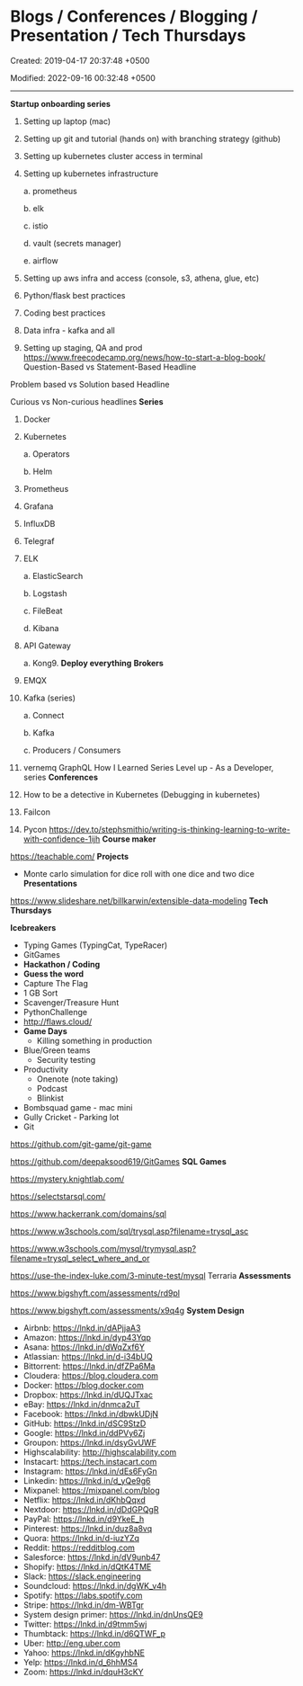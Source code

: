# Blogs / Conferences / Blogging / Presentation / Tech Thursdays

Created: 2019-04-17 20:37:48 +0500

Modified: 2022-09-16 00:32:48 +0500

---

**Startup onboarding series**

1.  Setting up laptop (mac)

2.  Setting up git and tutorial (hands on) with branching strategy (github)

3.  Setting up kubernetes cluster access in terminal

4.  Setting up kubernetes infrastructure

    a.  prometheus

    b.  elk

    c.  istio

    d.  vault (secrets manager)

    e.  airflow

5.  Setting up aws infra and access (console, s3, athena, glue, etc)

6.  Python/flask best practices

7.  Coding best practices

8.  Data infra - kafka and all

9.  Setting up staging, QA and prod
<https://www.freecodecamp.org/news/how-to-start-a-blog-book/>
Question-Based vs Statement-Based Headline

Problem based vs Solution based Headline

Curious vs Non-curious headlines
**Series**

1.  Docker

2.  Kubernetes

    a.  Operators

    b.  Helm

3.  Prometheus

4.  Grafana

5.  InfluxDB

6.  Telegraf

7.  ELK

    a.  ElasticSearch

    b.  Logstash

    c.  FileBeat

    d.  Kibana

8.  API Gateway

    a.  Kong9.  **Deploy everything**
**Brokers**

1.  EMQX

2.  Kafka (series)

    a.  Connect

    b.  Kafka

    c.  Producers / Consumers

3.  vernemq
GraphQL
How I Learned Series
Level up - As a Developer, series
**Conferences**

1.  How to be a detective in Kubernetes (Debugging in kubernetes)

2.  Failcon

3.  Pycon
<https://dev.to/stephsmithio/writing-is-thinking-learning-to-write-with-confidence-1ijh>
**Course maker**

<https://teachable.com/>
**Projects**
-   Monte carlo simulation for dice roll with one dice and two dice
**Presentations**

<https://www.slideshare.net/billkarwin/extensible-data-modeling>
**Tech Thursdays**

**Icebreakers**
-   Typing Games (TypingCat, TypeRacer)
-   GitGames
-   **Hackathon / Coding**
-   **Guess the word**
-   Capture The Flag
-   1 GB Sort
-   Scavenger/Treasure Hunt
-   PythonChallenge
-   <http://flaws.cloud/>
-   **Game Days**
    -   Killing something in production
-   Blue/Green teams
    -   Security testing
-   Productivity
    -   Onenote (note taking)
    -   Podcast
    -   Blinkist
-   Bombsquad game - mac mini
-   Gully Cricket - Parking lot
-   Git

<https://github.com/git-game/git-game>

<https://github.com/deepaksood619/GitGames>
**SQL Games**

<https://mystery.knightlab.com/>

<https://selectstarsql.com/>

<https://www.hackerrank.com/domains/sql>

<https://www.w3schools.com/sql/trysql.asp?filename=trysql_asc>

<https://www.w3schools.com/mysql/trymysql.asp?filename=trysql_select_where_and_or>

<https://use-the-index-luke.com/3-minute-test/mysql>
Terraria
**Assessments**

<https://www.bigshyft.com/assessments/rd9pl>

<https://www.bigshyft.com/assessments/x9q4g>
**System Design**
-   Airbnb: <https://lnkd.in/dAPjjaA3>
-   Amazon: <https://lnkd.in/dyp43Yqp>
-   Asana: <https://lnkd.in/dWqZxf6Y>
-   Atlassian: <https://lnkd.in/d-i34bUQ>
-   Bittorrent: <https://lnkd.in/dfZPa6Ma>
-   Cloudera: <https://blog.cloudera.com>
-   Docker: <https://blog.docker.com>
-   Dropbox: <https://lnkd.in/dUQJTxac>
-   eBay: <https://lnkd.in/dnmca2uT>
-   Facebook: <https://lnkd.in/dbwkUDjN>
-   GitHub: <https://lnkd.in/dSC9StzD>
-   Google: <https://lnkd.in/ddPVy6Zj>
-   Groupon: <https://lnkd.in/dsyGvUWF>
-   Highscalability: <http://highscalability.com>
-   Instacart: <https://tech.instacart.com>
-   Instagram: <https://lnkd.in/dEs6FyGn>
-   Linkedin: <https://lnkd.in/d_yQe9g6>
-   Mixpanel: <https://mixpanel.com/blog>
-   Netflix: <https://lnkd.in/dKhbQqxd>
-   Nextdoor: <https://lnkd.in/dDdGPQgR>
-   PayPal: <https://lnkd.in/d9YkeE_h>
-   Pinterest: <https://lnkd.in/duz8a8vq>
-   Quora: <https://lnkd.in/d-iuzYZq>
-   Reddit: <https://redditblog.com>
-   Salesforce: <https://lnkd.in/dV9unb47>
-   Shopify: <https://lnkd.in/dQtK4TME>
-   Slack: <https://slack.engineering>
-   Soundcloud: <https://lnkd.in/dgWK_v4h>
-   Spotify: <https://labs.spotify.com>
-   Stripe: <https://lnkd.in/dm-WBTgr>
-   System design primer: <https://lnkd.in/dnUnsQE9>
-   Twitter: <https://lnkd.in/d9tmm5wj>
-   Thumbtack: <https://lnkd.in/d6QTWF_p>
-   Uber: <http://eng.uber.com>
-   Yahoo: <https://lnkd.in/dKgyhbNE>
-   Yelp: <https://lnkd.in/d_6hhMS4>
-   Zoom: <https://lnkd.in/dquH3cKY>
